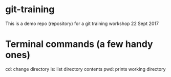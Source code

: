 # git-training
This is a demo repo (repository) for a git training workshop 22 Sept 2017

# Terminal commands (a few handy ones)
cd: change directory
ls: list directory contents
pwd: prints working directory
